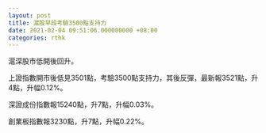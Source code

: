 ```yaml
---
layout: post
title: 滬股早段考驗3500點支持力
date: 2021-02-04 09:51:06.000000000 +08:00
categories: rthk
---
```


滬深股市低開後回升。

上證指數開市後低見3501點，考驗3500點支持力，其後反彈，最新報3521點，升4點，升幅0.12%。

深證成份指數報15240點，升7點，升幅0.03%。

創業板指數報3230點，升7點，升幅0.22%。
